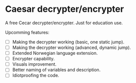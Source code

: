 # Caesar decrypter/encrypter
A free Cecar decrypter/encrypter. Just for education use.

Upcomming features:
- [ ] Making the decrypter working (basic, one static jump).
- [ ] Making the decrypter working (advanced, dynamic jump).
- [ ] Extended Norwegian language extension.
- [ ] Encrypter capability.
- [ ] Visuals improvement.
- [ ] Better naming of variables and description.
- [ ] Idiotproofing the code.

